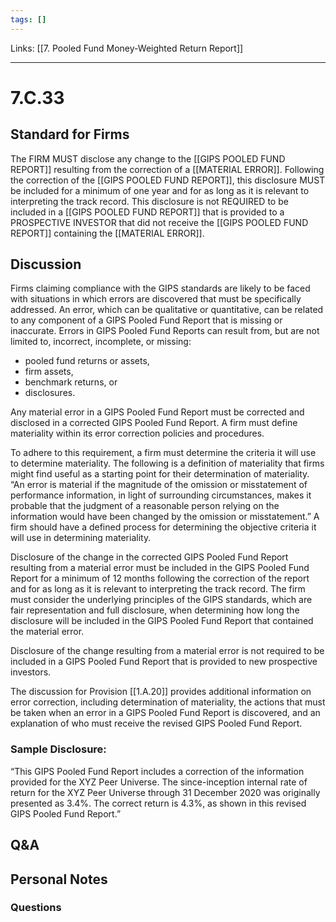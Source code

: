 ```yaml
---
tags: []
---
```

Links: [[7. Pooled Fund Money-Weighted Return Report]]
___
# 7.C.33
## Standard for Firms
The FIRM MUST disclose any change to the [[GIPS POOLED FUND REPORT]] resulting from the correction of a [[MATERIAL ERROR]]. Following the correction of the [[GIPS POOLED FUND REPORT]], this disclosure MUST be included for a minimum of one year and for as long as it is relevant to interpreting the track record. This disclosure is not REQUIRED to be included in a [[GIPS POOLED FUND REPORT]] that is provided to a PROSPECTIVE INVESTOR that did not receive the [[GIPS POOLED FUND REPORT]] containing the [[MATERIAL ERROR]].
## Discussion
Firms claiming compliance with the GIPS standards are likely to be faced with situations in which errors are discovered that must be specifically addressed. An error, which can be qualitative or quantitative, can be related to any component of a GIPS Pooled Fund Report that is missing or inaccurate. Errors in GIPS Pooled Fund Reports can result from, but are not limited to, incorrect, incomplete, or missing:
- pooled fund returns or assets,
- firm assets,
- benchmark returns, or
- disclosures.

Any material error in a GIPS Pooled Fund Report must be corrected and disclosed in a corrected GIPS Pooled Fund Report. A firm must define materiality within its error correction policies and procedures.

To adhere to this requirement, a firm must determine the criteria it will use to determine materiality. The following is a definition of materiality that firms might find useful as a starting point for their determination of materiality. “An error is material if the magnitude of the omission or misstatement of performance information, in light of surrounding circumstances, makes it probable that the judgment of a reasonable person relying on the information would have been changed by the omission or misstatement.” A firm should have a defined process for determining the objective criteria it will use in determining materiality.

Disclosure of the change in the corrected GIPS Pooled Fund Report resulting from a material error must be included in the GIPS Pooled Fund Report for a minimum of 12 months following the correction of the report and for as long as it is relevant to interpreting the track record. The firm must consider the underlying principles of the GIPS standards, which are fair representation and full disclosure, when determining how long the disclosure will be included in the GIPS Pooled Fund Report that contained the material error.

Disclosure of the change resulting from a material error is not required to be included in a GIPS Pooled Fund Report that is provided to new prospective investors.

The discussion for Provision [[1.A.20]] provides additional information on error correction, including determination of materiality, the actions that must be taken when an error in a GIPS Pooled Fund Report is discovered, and an explanation of who must receive the revised GIPS Pooled Fund Report.
### Sample Disclosure:
“This GIPS Pooled Fund Report includes a correction of the information provided for the XYZ Peer Universe. The since-inception internal rate of return for the XYZ Peer Universe through 31 December 2020 was originally presented as 3.4%. The correct return is 4.3%, as shown in this revised GIPS Pooled Fund Report.”
## Q&A

## Personal Notes

### Questions